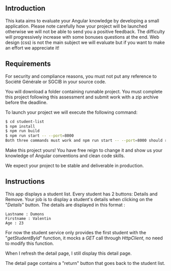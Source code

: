 ## Introduction

This kata aims to evaluate your Angular knowledge by developing a small application.
Please note carefully how your project will be launched otherwise we will not be able to send you a positive feedback.
The difficulty will progressively increase with some bonuses questions at the end.
Web design (css) is not the main subject we will evaluate but if you want to make an effort we appreciate it!

## Requirements

For security and compliance reasons, you must not put any reference to Société Générale or SGCIB in your source code.

You will download a folder containing runnable project. You must complete this project following this assessment and submit work with a zip archive before the deadline.

To launch your project we will execute the following command:

```sh
$ cd student-list
$ npm install
$ npm run build
$ npm run start -- --port=8000
Both three commands must work and npm run start -- --port=8000 should run a web server with your application available on port 8000.
```

Make this project yours! You have free reign to change it and show us your knowledge of Angular conventions and clean code skills.

We expect your project to be stable and deliverable in production.

## Instructions

This app displays a student list. Every student has 2 buttons: Details and Remove.
Your job is to display a student's details when clicking on the "_Details_" button.
The details are displayed in this format :
```
Lastname : Dumons
Firstname : Valentin
Age : 23
```

For now the student service only provides the first student with the "_getStudentById_" function, it mocks a _GET_ call through _HttpClient_, no need to modify this function.

When I refresh the detail page, I still display this detail page.

The detail page contains a "return" button that goes back to the student list.
